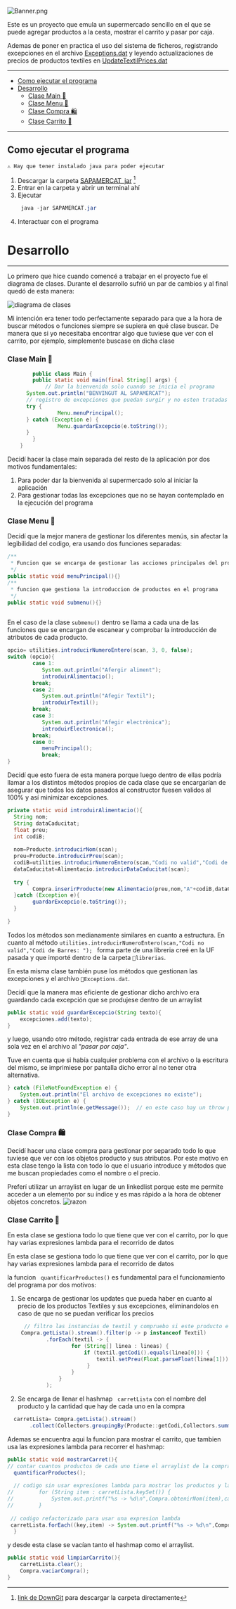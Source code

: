 ![Banner.png](assets%2FBanner.png)

Este es un proyecto que emula un supermercado sencillo en el que se puede agregar productos a la cesta, 
mostrar el carrito y pasar por caja. 

Ademas de poner en practica el uso del sistema de ficheros, registrando excepciones en el archivo [Exceptions.dat](logs%2FExceptions.dat)
y leyendo actualizaciones de precios de productos textiles en [UpdateTextilPrices.dat](updates%2FUpdateTextilPrices.dat)

---
<!-- TOC -->
  * [Como ejecutar el programa](#como-ejecutar-el-programa)
* [Desarrollo](#desarrollo)
    * [Clase Main 🚩](#clase-main-)
    * [Clase Menu 🟰](#clase-menu-)
    * [Clase Compra  🛍️](#clase-compra-)
    * [Clase Carrito 🛒](#clase-carrito-)
<!-- TOC -->

---

## Como ejecutar el programa

`⚠️ Hay que tener instalado java para poder ejecutar`

1. Descargar la carpeta [SAPAMERCAT_jar](out%2Fartifacts%2FSAPAMERCAT_jar) [^1]
2. Entrar en la carpeta y abrir un terminal ahí
3. Ejecutar
   ```java
    java -jar SAPAMERCAT.jar
    ```
4. Interactuar con el programa

[^1]: [link de DownGit](https://downgit.github.io/#/home?url=https://github.com/Daniela-04/SAPAMERCAT/tree/ab78730d02cbe182fc5f49555a396131a64f7e8c/out/artifacts/SAPAMERCAT_jar) para descargar la carpeta directamente 

#  Desarrollo

---

Lo primero que hice cuando comencé a trabajar en el proyecto fue el diagrama de clases. Durante el desarrollo sufrió un par de cambios y al final quedó de esta manera:

![diagrama de clases](assets/clases.png "diagrama de clases")

Mi intención era tener todo perfectamente separado para que a la hora de buscar métodos o funciones siempre se supiera en qué clase buscar. De manera que si yo necesitaba encontrar algo que tuviese que ver con el carrito, por ejemplo, simplemente buscase en dicha clase

### Clase Main 🚩
```JAVA
        public class Main {  
        public static void main(final String[] args) {  
            // Dar la bienvenida solo cuando se inicia el programa  
      System.out.println("BENVINGUT AL SAPAMERCAT");  
      // registro de excepciones que puedan surgir y no esten tratadas dentro de la aplicacion  
      try {  
                Menu.menuPrincipal();  
      } catch (Exception e) {  
                Menu.guardarExcepcio(e.toString());  
      }  
        }  
    }
```
Decidí hacer la clase main separada del resto de la aplicación por dos motivos fundamentales:

1. Para poder dar la bienvenida al supermercado solo al iniciar la
   aplicación
2. Para gestionar todas las excepciones que no se hayan contemplado en
   la ejecución del programa

### Clase Menu 🟰

Decidí que la mejor manera de gestionar los diferentes menús, sin afectar la legibilidad del codigo, era usando dos funciones separadas:

```JAVA
/**
 * Funcion que se encarga de gestionar las acciones principales del programa
 */
public static void menuPrincipal(){}
/**
 * funcion que gestiona la introduccion de productos en el programa
 */
public static void submenu(){}
 
```
En el caso de la clase ``` submenu() ``` dentro se llama a cada una de las funciones que se encargan de escanear y comprobar la introducción de atributos  de cada producto.

```JAVA
opcio= utilities.introducirNumeroEntero(scan, 3, 0, false);
switch (opcio){
        case 1:
           System.out.println("Afergir aliment");
           introduirAlimentacio();
        break;
        case 2:
           System.out.println("Afegir Textil");
           introduirTextil();
        break;
        case 3:
           System.out.println("Afegir electrònica");
           introduirElectronica();
        break;
        case 0:
           menuPrincipal();
           break;
}         

```
Decidí que esto fuera de esta manera porque luego dentro de ellas podría llamar a los distintos métodos propios de cada clase que se encargarían de asegurar que todos los datos pasados al constructor fuesen validos al 100% y así minimizar excepciones. 

```JAVA
private static void introduirAlimentacio(){  
  String nom;  
  String dataCaducitat;  
  float preu;  
  int codiB;  
  
  nom=Producte.introducirNom(scan);  
  preu=Producte.introducirPreu(scan);  
  codiB=utilities.introducirNumeroEntero(scan,"Codi no valid","Codi de Barres: ");  
  dataCaducitat=Alimentacio.introducirDataCaducitat(scan);  
  
  try {  
        Compra.inserirProducte(new Alimentacio(preu,nom,"A"+codiB,dataCaducitat));  
  }catch (Exception e){  
        guardarExcepcio(e.toString());  
  }  
  
}
```
Todos los métodos son medianamente similares en cuanto a estructura. En cuanto al método ```utilities.introducirNumeroEntero(scan,"Codi no valid","Codi de Barres: "); ```  forma parte de una libreria creé en la UF pasada y que importé dentro de la carpeta ```📁librerias```.

En esta misma clase también puse los métodos que gestionan las excepciones y el archivo ```📄Exceptions.dat```.

Decidí que la manera mas eficiente de gestionar dicho archivo era guardando cada excepción que se produjese  dentro de un arraylist

```JAVA
public static void guardarExcepcio(String texto){  
    excepciones.add(texto);  
}
```
y luego, usando otro método, registrar cada entrada de ese array de una sola vez en el archivo al _"pasar por caja"_.

Tuve en cuenta que si había cualquier problema con el archivo o la escritura del mismo, se imprimiese por pantalla dicho error al no tener otra alternativa.

```JAVA
} catch (FileNotFoundException e) {  
    System.out.println("El archivo de excepciones no existe");  
} catch (IOException e) {  
    System.out.println(e.getMessage());  // en este caso hay un throw personalizado
}
```
### Clase Compra  🛍️

Decidí hacer una clase compra para gestionar por separado todo lo que tuviese que ver con los objetos producto y sus atributos. Por este motivo en esta clase tengo la lista con todo lo que el usuario introduce y métodos que me buscan propiedades como el nombre o el precio.

Preferí utilizar un arraylist en lugar de un linkedlist porque este me permite acceder a un elemento por su índice  y es  mas rápido a la hora de obtener objetos concretos.
![razon](assets/Arraylist.png)

### Clase Carrito 🛒

En esta clase se gestiona todo lo que tiene que ver con el carrito, por lo que hay varias expresiones lambda para el recorrido de datos

En esta clase se gestiona todo lo que tiene que ver con el carrito, por lo que hay varias expresiones lambda para el recorrido de datos

la funcion ``` quantificarProductes()``` es fundamental para el funcionamiento del programa por dos motivos:

1. Se encarga de gestionar los updates que pueda haber en cuanto al precio de los productos Textiles y sus excepciones, eliminandolos en caso de que no se puedan verificar los precios

     ```JAVA
       // filtro las instancias de textil y compruebo si este producto especifico hay que actulizarlo o no  
      Compra.getLista().stream().filter(p -> p instanceof Textil)  
              .forEach(textil -> {  
                      for (String[] linea : lineas) {  
                          if (textil.getCodi().equals(linea[0])) {  
                              textil.setPreu(Float.parseFloat(linea[1]));  
                           }  
                      }  
                  }  
              );
    ```
2. Se encarga de llenar el hashmap ``` carretLista``` con el nombre del producto y la cantidad que hay de cada uno en la compra

```java 
  carretLista= Compra.getLista().stream()  
	   .collect(Collectors.groupingBy(Producte::getCodi,Collectors.summingInt(p -> 1)));
```
Ademas se encuentra aqui la funcion para mostrar el carrito, que tambien usa las expresiones lambda para recorrer el hashmap:

```JAVA
public static void mostrarCarret(){  
// contar cuantos productos de cada uno tiene el arraylist de la compra y llenar el hashmap  
  quantificarProductes();  
  
  // codigo sin usar expresiones lambda para mostrar los productos y la cantidad que hay en la compra  
//        for (String item : carretLista.keySet()) {  
//            System.out.printf("%s -> %d\n",Compra.obtenirNom(item),carretLista.get(item));  
//        }  
  
 // codigo refactorizado para usar una expresion lambda  
 carretLista.forEach((key,item) -> System.out.printf("%s -> %d\n",Compra.obtenirNom(key),carretLista.get(key)));  
  }
```
y desde esta clase se vacían tanto el hashmap como el arraylist.

```JAVA
public static void limpiarCarrito(){  
    carretLista.clear();  
    Compra.vaciarCompra();  
}
```
